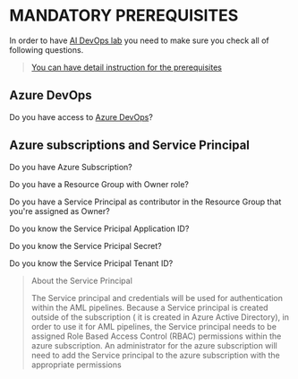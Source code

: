 # MANDATORY PREREQUISITES

In order to have [AI DevOps lab](https://github.com/gmarchet/dnnworkshop4) you need to make sure you check all of following questions.

> [You can have detail instruction for the prerequisites](https://github.com/xlegend1024/azlab-ai-ops/blob/master/MandatoryLabPreReqs.pdf)

## Azure DevOps

Do you have access to [Azure DevOps](https://devops.azure.com)?

## Azure subscriptions and Service Principal

Do you have Azure Subscription?

Do you have a Resource Group with Owner role?

Do you have a Service Principal as contributor in the Resource Group that you're assigned as Owner?

Do you know the Service Pricipal Application ID?

Do you know the Service Pricipal Secret?

Do you know the Service Pricipal Tenant ID?

> About the Service Principal
>
> The Service principal and credentials will be used for authentication within the AML pipelines.  Because a Service principal is created outside of the subscription ( it is created in Azure Active Directory), in order to use it for AML pipelines, the Service principal needs to be assigned Role Based Access Control (RBAC) permissions within the azure subscription. An administrator for the azure subscription will need to add the Service principal to the azure subscription with the appropriate permissions
>
